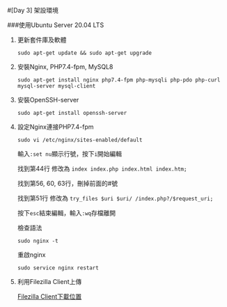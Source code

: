 #[Day 3] 架設環境

###使用Ubuntu Server 20.04 LTS

1. 更新套件庫及軟體
    ```shell script
    sudo apt-get update && sudo apt-get upgrade
    ```
2. 安裝Nginx, PHP7.4-fpm, MySQL8
    ```shell script
    sudo apt-get install nginx php7.4-fpm php-mysqli php-pdo php-curl mysql-server mysql-client
    ```
3. 安裝OpenSSH-server
    ```shell script
    sudo apt-get install openssh-server
    ```
4. 設定Nginx連接PHP7.4-fpm
    ```shell script
    sudo vi /etc/nginx/sites-enabled/default
    ```
    輸入`:set nu`顯示行號，按下`i`開始編輯
    
    找到第44行 修改為 `index index.php index.html index.htm;`
    
    找到第56, 60, 63行，刪掉前面的#號
    
    找到第51行 修改為 `try_files $uri $uri/ /index.php?/$request_uri;`
    
    按下`esc`結束編輯，輸入`:wq`存檔離開
    
    檢查語法
    ```shell script
    sudo nginx -t
    ```
    重啟nginx
    ```shell script
    sudo service nginx restart
    ```
5. 利用Filezilla Client上傳

    [Filezilla Client下載位置](https://filezilla-project.org/download.php?type=client)
    
    ![]()
